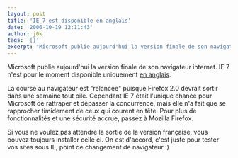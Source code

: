 ```yaml
---
layout: post
title: 'IE 7 est disponible en anglais'
date: '2006-10-19 12:11:43'
author: j0k
tags: '[]'
excerpt: "Microsoft publie aujourd'hui la version finale de son navigateur internet.     \nIE 7 n'est pour le moment disponible uniquement [en anglais](http://www.microsoft.com/windows/ie/ie7/about/default.mspx).  \n  \nLa course au navigateur est &quot;relancée&quot; puisque Firefox 2.0 devrait sortir dans une semaine tout pile. Cependant IE 7 était      …"
---
```


Microsoft publie aujourd'hui la version finale de son navigateur internet.
IE 7 n'est pour le moment disponible uniquement [en anglais](http://www.microsoft.com/windows/ie/ie7/about/default.mspx).

La course au navigateur est &quot;relancée&quot; puisque Firefox 2.0 devrait sortir dans une semaine tout pile. Cependant IE 7 était l'unique chance pour Microsoft de rattraper et dépasser la concurrence, mais elle n'a fait que se rapprocher timidement de ceux qui courent en tête. Pour plus de fonctionnalités et une sécurité accrue, passez à Mozilla Firefox.

Si vous ne voulez pas attendre la sortie de la version française, vous pouvez toujours installer celle ci. On est d'accord, c'est juste pour tester vos sites sous IE, point de changement de navigateur :)
